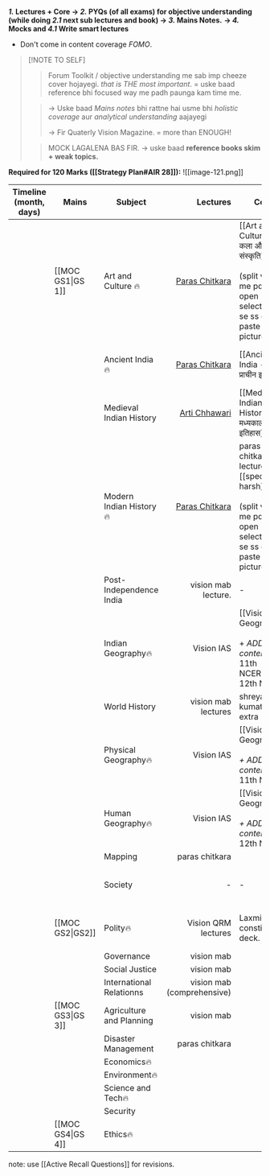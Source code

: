 ***1.* Lectures + Core → *2.* PYQs (of all exams) for objective understanding (while doing *2.1* next sub lectures and book) → *3.* Mains Notes.** **→ *4.* Mocks and *4.1* Write smart lectures**
- Don't come in content coverage *FOMO*.
> [!NOTE TO SELF]
> >Forum Toolkit / objective understanding me sab imp cheeze cover hojayegi. *that is THE most important*. = uske baad reference bhi focused way me padh paunga kam time me.
>
> >→ Uske baad *Mains notes* bhi rattne hai usme bhi *holistic coverage* aur *analytical understanding* aajayegi
> >
> >→ Fir Quaterly Vision Magazine. = more than ENOUGH! 
>
> >MOCK LAGALENA BAS FIR.
> > → uske baad **reference books skim + weak topics.**

**Required for 120 Marks ([[Strategy Plan#AIR 28]]):**
![[image-121.png]]

| **Timeline** (month, days) | **Mains**         | **Subject**              |                                                                                         **Lectures** | **Core**                                                                                                             | **Objective understanding**     | **Strategy**               |                                 **Extra Reference**                                  |     |     |
| -------------------------- | ----------------- | ------------------------ | ---------------------------------------------------------------------------------------------------: | -------------------------------------------------------------------------------------------------------------------- | ------------------------------- | -------------------------- | :----------------------------------------------------------------------------------: | --- | --- |
|                            | [[MOC GS1\|GS 1]] | Art and Culture 🔥       |    [Paras Chitkara](https://www.youtube.com/watch?v=de_dYjUZ5ZA&ab_channel=UPSCBlueprintbyUnacademy) | [[Art and Culture --- कला और संस्कृति]]<br><br>(split view me pdfs open - select tool se ss copy paste pictures)     | Forum Toolkit                   |                            | NCERTs(cd):<br><br>1.1 Knowledge traditions, <br><br>1.2. fine arts<br><br>2. Lucent |     |     |
|                            |                   | Ancient India🔥          |     [Paras Chitkara](https://www.youtube.com/watch?v=80DLKd9S0AY&ab_channel=ThinQIASbyParasChitkara) | [[Ancient India --- प्राचीन इतिहास]]                                                                                 | Forum toolkit                   |                            |                          (cd) New NCERT 12th part 1<br><br>                          |     |     |
|                            |                   | Medieval Indian History  | [Arti Chhawari](https://www.youtube.com/watch?v=hMjXqSzCTlg&ab_channel=UPSCCSEArticulatebyUnacademy) | [[Medieval Indian History --- मध्यकालीन इतिहास]]                                                                     | Forum toolkit                   |                            |                                        Lucent                                        |     |     |
|                            |                   | Modern Indian History🔥  |     [Paras Chitkara](https://www.youtube.com/watch?v=rJbEW3Zk5kQ&ab_channel=ThinQIASbyParasChitkara) | paras chitkara lecture + [[spectrum-harsh]]<br><br>(split view me pdfs open - select tool se ss copy paste pictures) | Forum toolkit / PMF Modern PYQs |                            |                 [[Modern Indian History - आधुनिक भारतीय इतिहास]]<br>                 |     |     |
|                            |                   | Post- Independence India |                                                                                  vision mab lecture. | -                                                                                                                    | -                               |                            |                                          -                                           |     |     |
|                            |                   | Indian Geography🔥       |                                                                                           Vision IAS | [[Vision IAS Geography]]  <br><br>+  *ADD content* <br>11th NCERT, 12th NCERT                                        | NCERT test + Forum Toolkit      |                            |                                          -                                           |     |     |
|                            |                   | World History            |                                                                                  vision mab lectures | shreyansh kumat + extra (ipad)                                                                                       | -                               |                            |                                                                                      |     |     |
|                            |                   | Physical Geography🔥     |                                                                                           Vision IAS | [[Vision IAS Geography]]<br><br>*+  ADD content*  11th NCERT                                                         | NCERT test + Forum Toolkit      |                            |                            GC Leong specially for Biomes.                            |     |     |
|                            |                   | Human Geography🔥        |                                                                                           Vision IAS | [[Vision IAS Geography]] <br><br>*+  ADD content* 12th NCERT                                                         | NCERT test + Forum Toolkit      |                            |                                          -                                           |     |     |
|                            |                   | Mapping                  |                                                                                       paras chitkara |                                                                                                                      |                                 |                            |                                                                                      |     |     |
|                            |                   | Society                  |                                                                                                    - | -                                                                                                                    | -                               | directly make mains notes. |                                                                                      |     |     |
|                            | [[MOC GS2\|GS2]]  | Polity🔥                 |                                                                                  Vision QRM lectures | Laxmikant + constitution deck.                                                                                       |                                 |                            |                          Indian Constitution at work NCERT                           |     |     |
|                            |                   | Governance               |                                                                                           vision mab |                                                                                                                      |                                 |                            |                                                                                      |     |     |
|                            |                   | Social Justice           |                                                                                           vision mab |                                                                                                                      |                                 |                            |                                                                                      |     |     |
|                            |                   | International Relationns |                                                                           vision mab (comprehensive) |                                                                                                                      |                                 |                            |                                                                                      |     |     |
|                            | [[MOC GS3\|GS 3]] | Agriculture and Planning |                                                                                           vision mab |                                                                                                                      |                                 |                            |                                                                                      |     |     |
|                            |                   | Disaster Management      |                                                                                       paras chitkara |                                                                                                                      |                                 |                            |                                                                                      |     |     |
|                            |                   | Economics🔥              |                                                                                                      |                                                                                                                      |                                 |                            |                                                                                      |     |     |
|                            |                   | Environment🔥            |                                                                                                      |                                                                                                                      |                                 |                            |                                                                                      |     |     |
|                            |                   | Science and Tech🔥       |                                                                                                      |                                                                                                                      |                                 |                            |                                                                                      |     |     |
|                            |                   | Security                 |                                                                                                      |                                                                                                                      |                                 |                            |                                                                                      |     |     |
|                            | [[MOC GS4\|GS 4]] | Ethics🔥                 |                                                                                                      |                                                                                                                      |                                 |                            |                                                                                      |     |     |
note: use [[Active Recall Questions]] for revisions.